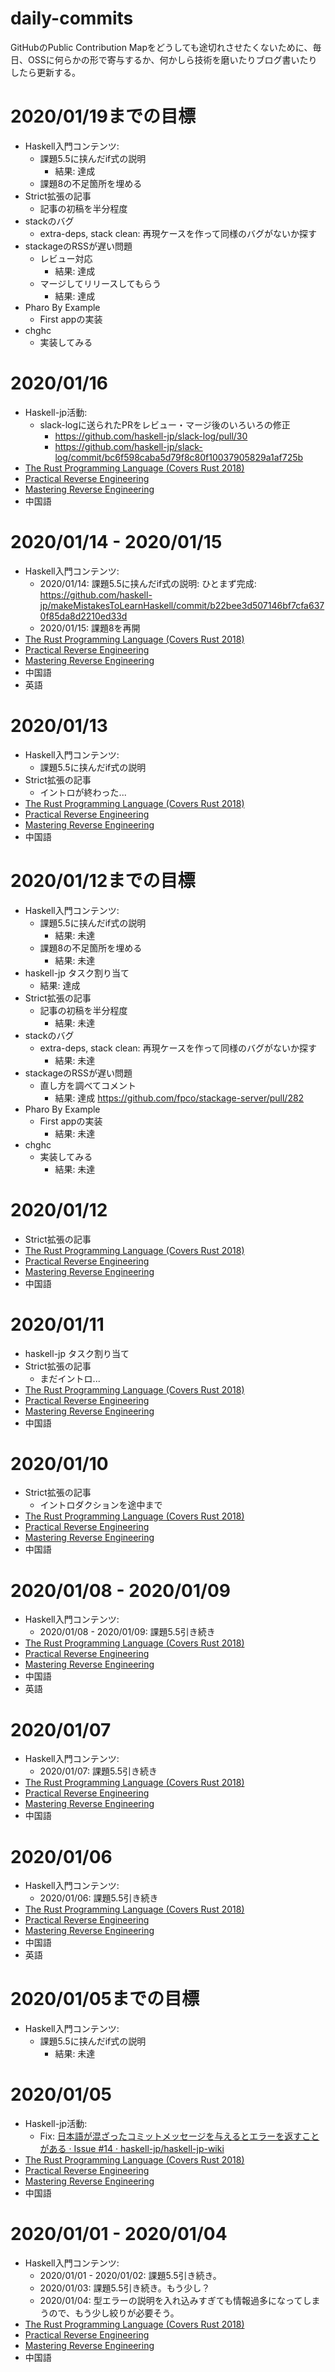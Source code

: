 <!--
Execute this vim command to push updates of this file:

:w | !bash -c 'git add README.md ; git commit -m"update" ; git push'
-->

# daily-commits

GitHubのPublic Contribution Mapをどうしても途切れさせたくないために、毎日、OSSに何らかの形で寄与するか、何かしら技術を磨いたりブログ書いたりしたら更新する。

# 2020/01/19までの目標

- Haskell入門コンテンツ:
    - 課題5.5に挟んだif式の説明
        - 結果: 達成
    - 課題8の不足箇所を埋める
- Strict拡張の記事
    - 記事の初稿を半分程度
- stackのバグ
    - extra-deps, stack clean: 再現ケースを作って同様のバグがないか探す
- stackageのRSSが遅い問題
    - レビュー対応
        - 結果: 達成
    - マージしてリリースしてもらう
        - 結果: 達成
- Pharo By Example
    - First appの実装
- chghc
    - 実装してみる

# 2020/01/16

- Haskell-jp活動:
    - slack-logに送られたPRをレビュー・マージ後のいろいろの修正
        - <https://github.com/haskell-jp/slack-log/pull/30>
        - <https://github.com/haskell-jp/slack-log/commit/bc6f598caba5d79f8c80f10037905829a1af725b>
- [The Rust Programming Language (Covers Rust 2018)](https://nostarch.com/Rust2018)
- [Practical Reverse Engineering](https://repo.zenk-security.com/Reversing%20.%20cracking/Practical%20Reverse%20Engineering.pdf)
- [Mastering Reverse Engineering](https://www.packtpub.com/networking-and-servers/mastering-reverse-engineering)
- 中国語

# 2020/01/14 - 2020/01/15

- Haskell入門コンテンツ:
    - 2020/01/14: 課題5.5に挟んだif式の説明: ひとまず完成: <https://github.com/haskell-jp/makeMistakesToLearnHaskell/commit/b22bee3d507146bf7cfa6370f85da8d2210ed33d>
    - 2020/01/15: 課題8を再開
- [The Rust Programming Language (Covers Rust 2018)](https://nostarch.com/Rust2018)
- [Practical Reverse Engineering](https://repo.zenk-security.com/Reversing%20.%20cracking/Practical%20Reverse%20Engineering.pdf)
- [Mastering Reverse Engineering](https://www.packtpub.com/networking-and-servers/mastering-reverse-engineering)
- 中国語
- 英語

# 2020/01/13

- Haskell入門コンテンツ:
    - 課題5.5に挟んだif式の説明
- Strict拡張の記事
    - イントロが終わった...
- [The Rust Programming Language (Covers Rust 2018)](https://nostarch.com/Rust2018)
- [Practical Reverse Engineering](https://repo.zenk-security.com/Reversing%20.%20cracking/Practical%20Reverse%20Engineering.pdf)
- [Mastering Reverse Engineering](https://www.packtpub.com/networking-and-servers/mastering-reverse-engineering)
- 中国語

# 2020/01/12までの目標

- Haskell入門コンテンツ:
    - 課題5.5に挟んだif式の説明
        - 結果: 未達
    - 課題8の不足箇所を埋める
        - 結果: 未達
- haskell-jp タスク割り当て
    - 結果: 達成
- Strict拡張の記事
    - 記事の初稿を半分程度
        - 結果: 未達
- stackのバグ
    - extra-deps, stack clean: 再現ケースを作って同様のバグがないか探す
        - 結果: 未達
- stackageのRSSが遅い問題
    - 直し方を調べてコメント
        - 結果: 達成 <https://github.com/fpco/stackage-server/pull/282>
- Pharo By Example
    - First appの実装
        - 結果: 未達
- chghc
    - 実装してみる
        - 結果: 未達

# 2020/01/12

- Strict拡張の記事
- [The Rust Programming Language (Covers Rust 2018)](https://nostarch.com/Rust2018)
- [Practical Reverse Engineering](https://repo.zenk-security.com/Reversing%20.%20cracking/Practical%20Reverse%20Engineering.pdf)
- [Mastering Reverse Engineering](https://www.packtpub.com/networking-and-servers/mastering-reverse-engineering)
- 中国語

# 2020/01/11

- haskell-jp タスク割り当て
- Strict拡張の記事
    - まだイントロ...
- [The Rust Programming Language (Covers Rust 2018)](https://nostarch.com/Rust2018)
- [Practical Reverse Engineering](https://repo.zenk-security.com/Reversing%20.%20cracking/Practical%20Reverse%20Engineering.pdf)
- [Mastering Reverse Engineering](https://www.packtpub.com/networking-and-servers/mastering-reverse-engineering)
- 中国語

# 2020/01/10

- Strict拡張の記事
    - イントロダクションを途中まで
- [The Rust Programming Language (Covers Rust 2018)](https://nostarch.com/Rust2018)
- [Practical Reverse Engineering](https://repo.zenk-security.com/Reversing%20.%20cracking/Practical%20Reverse%20Engineering.pdf)
- [Mastering Reverse Engineering](https://www.packtpub.com/networking-and-servers/mastering-reverse-engineering)
- 中国語

# 2020/01/08 - 2020/01/09

- Haskell入門コンテンツ:
    - 2020/01/08 - 2020/01/09: 課題5.5引き続き
- [The Rust Programming Language (Covers Rust 2018)](https://nostarch.com/Rust2018)
- [Practical Reverse Engineering](https://repo.zenk-security.com/Reversing%20.%20cracking/Practical%20Reverse%20Engineering.pdf)
- [Mastering Reverse Engineering](https://www.packtpub.com/networking-and-servers/mastering-reverse-engineering)
- 中国語
- 英語

# 2020/01/07

- Haskell入門コンテンツ:
    - 2020/01/07: 課題5.5引き続き
- [The Rust Programming Language (Covers Rust 2018)](https://nostarch.com/Rust2018)
- [Practical Reverse Engineering](https://repo.zenk-security.com/Reversing%20.%20cracking/Practical%20Reverse%20Engineering.pdf)
- [Mastering Reverse Engineering](https://www.packtpub.com/networking-and-servers/mastering-reverse-engineering)
- 中国語

# 2020/01/06

- Haskell入門コンテンツ:
    - 2020/01/06: 課題5.5引き続き
- [The Rust Programming Language (Covers Rust 2018)](https://nostarch.com/Rust2018)
- [Practical Reverse Engineering](https://repo.zenk-security.com/Reversing%20.%20cracking/Practical%20Reverse%20Engineering.pdf)
- [Mastering Reverse Engineering](https://www.packtpub.com/networking-and-servers/mastering-reverse-engineering)
- 中国語
- 英語

# 2020/01/05までの目標

- Haskell入門コンテンツ:
    - 課題5.5に挟んだif式の説明
        - 結果: 未達

# 2020/01/05

- Haskell-jp活動:
    - Fix: [日本語が混ざったコミットメッセージを与えるとエラーを返すことがある · Issue #14 · haskell-jp/haskell-jp-wiki](https://github.com/haskell-jp/haskell-jp-wiki/issues/14)
- [The Rust Programming Language (Covers Rust 2018)](https://nostarch.com/Rust2018)
- [Practical Reverse Engineering](https://repo.zenk-security.com/Reversing%20.%20cracking/Practical%20Reverse%20Engineering.pdf)
- [Mastering Reverse Engineering](https://www.packtpub.com/networking-and-servers/mastering-reverse-engineering)
- 中国語

# 2020/01/01 - 2020/01/04

- Haskell入門コンテンツ:
    - 2020/01/01 - 2020/01/02: 課題5.5引き続き。
    - 2020/01/03: 課題5.5引き続き。もう少し？
    - 2020/01/04: 型エラーの説明を入れ込みすぎても情報過多になってしまうので、もう少し絞りが必要そう。
- [The Rust Programming Language (Covers Rust 2018)](https://nostarch.com/Rust2018)
- [Practical Reverse Engineering](https://repo.zenk-security.com/Reversing%20.%20cracking/Practical%20Reverse%20Engineering.pdf)
- [Mastering Reverse Engineering](https://www.packtpub.com/networking-and-servers/mastering-reverse-engineering)
- 中国語
